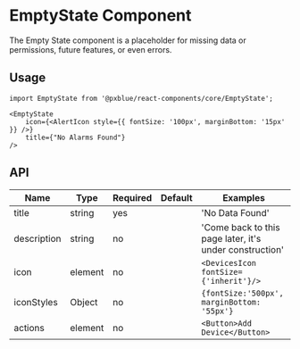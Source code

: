# EmptyState Component
The Empty State component is a placeholder for missing data or permissions, future features, or even errors.

## Usage
```
import EmptyState from '@pxblue/react-components/core/EmptyState';
```
```
<EmptyState
    icon={<AlertIcon style={{ fontSize: '100px', marginBottom: '15px' }} />}
    title={"No Alarms Found"}
/>
```
 
## API
| Name        | Type     | Required | Default | Examples                                                  |
|-------------|----------|----------|---------|-----------------------------------------------------------|
| title       | string   | yes      |         | 'No Data Found'                                           |
| description | string   | no       |         | 'Come back to this page later, it's under construction'   |
| icon        | element  | no       |         | `<DevicesIcon fontSize={'inherit'}/>`                     |
| iconStyles  | Object   | no       |         | `{fontSize:'500px', marginBottom: '55px'}`                |
| actions     | element  | no       |         | `<Button>Add Device</Button>`                             |      
